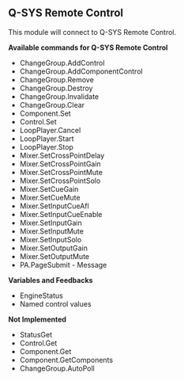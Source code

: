 ## Q-SYS Remote Control

This module will connect to Q-SYS Remote Control.

**Available commands for Q-SYS Remote Control**

- ChangeGroup.AddControl
- ChangeGroup.AddComponentControl
- ChangeGroup.Remove
- ChangeGroup.Destroy
- ChangeGroup.Invalidate
- ChangeGroup.Clear
- Component.Set
- Control.Set
- LoopPlayer.Cancel
- LoopPlayer.Start
- LoopPlayer.Stop
- Mixer.SetCrossPointDelay
- Mixer.SetCrossPointGain
- Mixer.SetCrossPointMute
- Mixer.SetCrossPointSolo
- Mixer.SetCueGain
- Mixer.SetCueMute
- Mixer.SetInputCueAfl
- Mixer.SetInputCueEnable
- Mixer.SetInputGain
- Mixer.SetInputMute
- Mixer.SetInputSolo
- Mixer.SetOutputGain
- Mixer.SetOutputMute
- PA.PageSubmit - Message

**Variables and Feedbacks**

- EngineStatus
- Named control values

**Not Implemented**

- StatusGet
- Control.Get
- Component.Get
- Component.GetComponents
- ChangeGroup.AutoPoll
